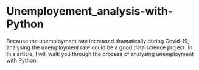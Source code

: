 # Unemployement_analysis-with-Python
Because the unemployment rate increased dramatically during Covid-19, analysing the unemployment rate could be a good data science project. In this article, I will walk you through the process of analysing unemployment with Python.
